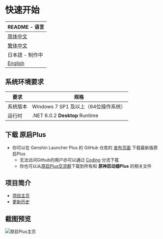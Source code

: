 # 快速开始

|README - 语言|
|-|
|[简体中文](../README.md)|
|[繁体中文](./README_CNT.md)|
|日本語 - 制作中|
|[English](./README_EN.md)|

## 系统环境要求

|要求|规格|
|-|-|
|系统版本|Windows 7 SP1 及以上（64位操作系统）|
|运行时|.NET 6.0.2 **Desktop** Runtime|

## 下载 原启Plus

- 你可以在 Genshin Launcher Plus 的 GitHub 仓库的 [发布页面](https://github.com/DawnFz/Genshin.Launcher.Plus/releases) 下载最新版原启Plus
  - 无法访问Github的用户亦可以通过 [Coding](https://nenedan.coding.net/public/glp/GenShin_Launcher_Plus/git/files) 分流下载
  - 你也可以从[原启Plus交流群](https://jq.qq.com/?_wv=1027&k=hHtDKShK)下载到所有和 **原神启动器Plus** 的相关文件

## 项目简介

-  [项目主页](https://www.dawnfz.com)
-  [更新历史](https://www.dawnfz.com/document/view/updated)

## 截图预览

![原启Plus主页](https://s2.loli.net/2022/03/08/UcaQSyRz6LJTen9.jpg)
